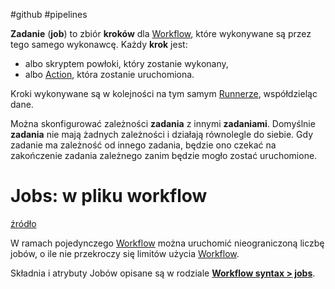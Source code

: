 #github #pipelines

**Zadanie** (**job**) to zbiór **kroków** dla [Workflow](Workflow.md), które wykonywane są przez tego samego wykonawcę.
Każdy **krok** jest:

- albo skryptem powłoki, który zostanie wykonany,
- albo [Action](Action.md), która zostanie uruchomiona.

Kroki wykonywane są w kolejności na tym samym [Runnerze](Runner.md), współdzieląc dane.

Można skonfigurować zależności **zadania** z innymi **zadaniami**. Domyślnie **zadania** nie mają żadnych zależności i działają równolegle do siebie. Gdy zadanie ma zależność od innego zadania, będzie ono czekać na zakończenie zadania zależnego zanim będzie mogło zostać uruchomione.

# Jobs: w pliku workflow

[źródło](https://docs.github.com/en/actions/using-workflows/workflow-syntax-for-github-actions#jobs)

W ramach pojedynczego [Workflow](Workflow.md) można uruchomić nieograniczoną liczbę jobów, o ile nie przekroczy się limitów użycia [Workflow](Workflow.md).

Składnia i atrybuty Jobów opisane są w rodziale [**Workflow syntax > jobs**](Workflow%20syntax.md#jobs).
